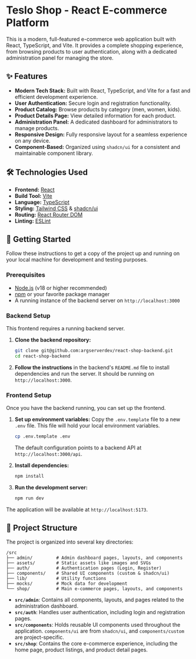 # Teslo Shop - React E-commerce Platform

This is a modern, full-featured e-commerce web application built with React, TypeScript, and Vite. It provides a complete shopping experience, from browsing products to user authentication, along with a dedicated administration panel for managing the store.

## ✨ Features

- **Modern Tech Stack:** Built with React, TypeScript, and Vite for a fast and efficient development experience.
- **User Authentication:** Secure login and registration functionality.
- **Product Catalog:** Browse products by category (men, women, kids).
- **Product Details Page:** View detailed information for each product.
- **Administration Panel:** A dedicated dashboard for administrators to manage products.
- **Responsive Design:** Fully responsive layout for a seamless experience on any device.
- **Component-Based:** Organized using `shadcn/ui` for a consistent and maintainable component library.

## 🛠️ Technologies Used

- **Frontend:** [React](https://react.dev/)
- **Build Tool:** [Vite](https://vitejs.dev/)
- **Language:** [TypeScript](https://www.typescriptlang.org/)
- **Styling:** [Tailwind CSS](https://tailwindcss.com/) & [shadcn/ui](https://ui.shadcn.com/)
- **Routing:** [React Router DOM](https://reactrouter.com/)
- **Linting:** [ESLint](https://eslint.org/)

## 🚀 Getting Started

Follow these instructions to get a copy of the project up and running on your local machine for development and testing purposes.

### Prerequisites

- [Node.js](https://nodejs.org/) (v18 or higher recommended)
- [npm](https://www.npmjs.com/) or your favorite package manager
- A running instance of the backend server on `http://localhost:3000`

### Backend Setup

This frontend requires a running backend server.

1.  **Clone the backend repository:**
    ```bash
    git clone git@github.com:argserverdev/react-shop-backend.git
    cd react-shop-backend
    ```

2.  **Follow the instructions** in the backend's `README.md` file to install dependencies and run the server. It should be running on `http://localhost:3000`.

### Frontend Setup

Once you have the backend running, you can set up the frontend.

1.  **Set up environment variables:**
    Copy the `.env.template` file to a new `.env` file. This file will hold your local environment variables.
    ```bash
    cp .env.template .env
    ```
    The default configuration points to a backend API at `http://localhost:3000/api`.

2.  **Install dependencies:**
    ```bash
    npm install
    ```

3.  **Run the development server:**
    ```bash
    npm run dev
    ```

The application will be available at `http://localhost:5173`.

## 📂 Project Structure

The project is organized into several key directories:

```
/src
├── admin/         # Admin dashboard pages, layouts, and components
├── assets/        # Static assets like images and SVGs
├── auth/          # Authentication pages (Login, Register)
├── components/    # Shared UI components (custom & shadcn/ui)
├── lib/           # Utility functions
├── mocks/         # Mock data for development
└── shop/          # Main e-commerce pages, layouts, and components
```

-   **`src/admin`**: Contains all components, layouts, and pages related to the administration dashboard.
-   **`src/auth`**: Handles user authentication, including login and registration pages.
-   **`src/components`**: Holds reusable UI components used throughout the application. `components/ui` are from `shadcn/ui`, and `components/custom` are project-specific.
-   **`src/shop`**: Contains the core e-commerce experience, including the home page, product listings, and product detail pages.
